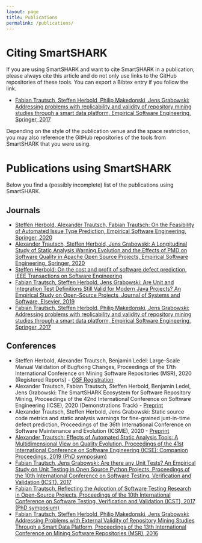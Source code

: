 ```yaml
---
layout: page
title: Publications
permalink: /publications/
---
```


# Citing SmartSHARK

If you are using SmartSHARK and want to cite SmartSHARK in a publication, please always cite this article and do not only use links to the GitHub repositories of these tools. You can export a Bibtex entry if you follow the link.
- [Fabian Trautsch, Steffen Herbold, Philip Makedonski, Jens Grabowski: Addressing problems with replicability and validity of repository mining studies through a smart data platform, Empirical Software Engineering, Springer, 2017](https://doi.org/10.1007/s10664-017-9537-x)

Depending on the style of the publication venue and the space restriction, you may also reference the GitHub repositories of the tools from SmartSHARK that you were using. 

# Publications using SmartSHARK

Below you find a (possibly incomplete) list of the publications using SmartSHARK. 

## Journals

- [Steffen Herbold, Alexander Trautsch, Fabian Trautsch: On the Feasibility of Automated Issue Type Prediction, Empirical Software Engineering, Springer, 2020](https://doi.org/10.1007/s10664-020-09885-w)
- [Alexander Trautsch, Steffen Herbold, Jens Grabowski: A Longitudinal Study of Static Analysis Warning Evolution and the Effects of PMD on Software Quality in Apache Open Source Projects, Empirical Software Engineering, Springer, 2020](https://doi.org/10.1007/s10664-020-09880-1)
- [Steffen Herbold: On the cost and profit of software defect prediction, IEEE Transactions on Software Engineering](https://doi.org/10.1109/TSE.2019.2957794)
- [Fabian Trautsch, Steffen Herbold, Jens Grabowski: Are Unit and Integration Test Definitions Still Valid for Modern Java Projects? An Empirical Study on Open-Source Projects, Journal of Systems and Software, Elsevier, 2019](https://doi.org/10.1016/j.jss.2019.110421)
- [Fabian Trautsch, Steffen Herbold, Philip Makedonski, Jens Grabowski: Addressing problems with replicability and validity of repository mining studies through a smart data platform, Empirical Software Engineering, Springer, 2017](https://doi.org/10.1007/s10664-017-9537-x)

## Conferences

- Steffen Herbold, Alexander Trautsch, Benjamin Ledel: Large-Scale Manual Validation of Bugfixing Changes, Proceedings of the 17th International Conference on Mining Software Repositories (MSR), 2020 (Registered Reports) - [OSF Registration](https://osf.io/acnwk)
- Alexander Trautsch, Fabian Trautsch, Steffen Herbold, Benjamin Ledel, Jens Grabowski: The SmartSHARK Ecosystem for Software Repository Mining, Proceedings of the 42nd International Conference on Software Engineering (ICSE), 2020 (Demonstrations Track) - [Preprint](https://arxiv.org/abs/2001.01606)
- Alexander Trautsch, Steffen Herbold, Jens Grabowski: Static source code metrics and static analysis warnings for fine-grained just-in-time defect prediction, Proceedings of the 36th International Conference on Software Maintenance and Evolution (ICSME), 2020 - [Preprint](https://www.swe.informatik.uni-goettingen.de/sites/default/files/publications/jit_paper.pdf)
- [Alexander Trautsch: Effects of Automated Static Analysis Tools: A Multidimensional View on Quality Evolution, Proceedings of the 41st International Conference on Software Engineering (ICSE): Companion Proceedings, 2019 (PhD symposium)](https://doi.org/10.1109/ICSE-Companion.2019.00075)
- [Fabian Trautsch, Jens Grabowski: Are there any Unit Tests? An Empirical Study on Unit Testing in Open Source Python Projects, Proceedings of the 10th International Conference on Software Testing, Verification and Validation (ICST), 2017](https://doi.org/10.1109/ICST.2017.26)
- [Fabian Trautsch, Reflecting the Adoption of Software Testing Research in Open-Source Projects, Proceedings of the 10th International Conference on Software Testing, Verification and Validation (ICST), 2017 (PhD symposium)](https://doi.org/10.1109/ICST.2017.77)
- [Fabian Trautsch, Steffen Herbold, Philip Makedonski, Jens Grabowski: Addressing Problems with External Validity of Repository Mining Studies Through a Smart Data Platform, Proceedings of the 13th International Conference on Mining Software Repositories (MSR), 2016](https://doi.org/10.1145/2901739.2901753)
